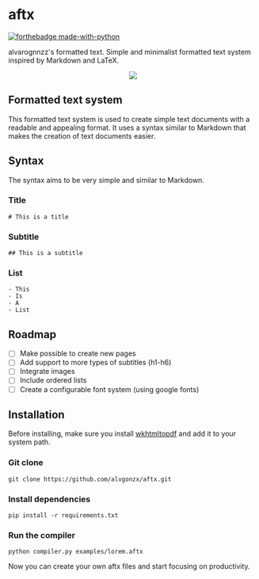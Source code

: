 # aftx

[![forthebadge made-with-python](http://ForTheBadge.com/images/badges/made-with-python.svg)](https://www.python.org/)

alvarognnzz's formatted text. Simple and minimalist formatted text system inspired by Markdown and LaTeX.

<p align="center">
  <img src="https://github.com/alvgonzx/aftx/assets/77798268/ec0f4303-bac5-4b61-ba4e-99208489eac0https://github.com/alvgonzx/aftx/assets/77798268/ec0f4303-bac5-4b61-ba4e-99208489eac0" />
</p>

## Formatted text system

This formatted text system is used to create simple text documents with a readable and appealing format. It uses a syntax similar to Markdown that makes the creation of text documents easier.

## Syntax

The syntax aims to be very simple and similar to Markdown.

### Title

```
# This is a title
```

### Subtitle

```
## This is a subtitle
```

### List

```
- This
- Is
- A
- List
```

## Roadmap

- [ ] Make possible to create new pages
- [ ] Add support to more types of subtitles (h1-h6)
- [ ] Integrate images
- [ ] Include ordered lists
- [ ] Create a configurable font system (using google fonts)

## Installation

Before installing, make sure you install [wkhtmltopdf](https://wkhtmltopdf.org/downloads.html) and add it to your system path.

### Git clone

```
git clone https://github.com/alvgonzx/aftx.git
```

### Install dependencies

```
pip install -r requirements.txt
```

### Run the compiler
```
python compiler.py examples/lorem.aftx
```
Now you can create your own aftx files and start focusing on productivity.
